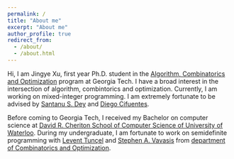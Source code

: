 ```yaml
---
permalink: /
title: "About me"
excerpt: "About me"
author_profile: true
redirect_from: 
  - /about/
  - /about.html
---
```

Hi, I am Jingye Xu, first year Ph.D. student in the [Algorithm, Combinatorics and Optimization](https://aco.gatech.edu/) program at Georgia Tech. I have a broad interest in the intersection of algorithm, combintorics and optimization. Currently, I am working on mixed-integer programming. I am extremely fortunate to be advised by [Santanu S. Dey](https://www2.isye.gatech.edu/~sdey30/) and [Diego Cifuentes](https://www.isye.gatech.edu/users/diego-cifuentes-pardo).

Before coming to Georgia Tech, I received my Bachelor on computer science at [David R. Cheriton School of Computer Science of University of Waterloo](https://cs.uwaterloo.ca/). During my undergraduate, I am fortunate to work on semidefinite programming with 
[Levent Tunçel](https://www.math.uwaterloo.ca/~ltuncel/) and [Stephen A. Vavasis](https://uwaterloo.ca/scholar/vavasis/home) from [department of Combinatorics and Optimization](https://uwaterloo.ca/combinatorics-and-optimization).

